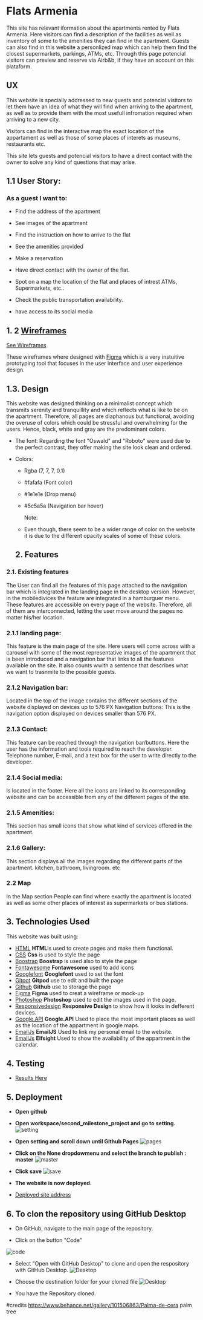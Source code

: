 # Flats Armenia 
This site has relevant iformation about the apartments rented by Flats Armenia. Here visitors can find a description of the facilities as well as inventory of some to the amenities they can find in the apartment. Guests can also find in this website a personlized map which can help them find the closest supermarkets, parkings, ATMs, etc. Through this page potencial visitors can preview and reserve via Airb&b, if they have an account on this plataform. 

## UX

This website is specially addressed to new guests and potencial visitors to let them have an idea of what they will find when arriving to the apartment, as well as to provide them with the most usefull infromation required when arriving to a new city. 

Visitors can find in the interactive map the exact location of the appartament as well as those of some places of interets as museums, restaurants etc.

This site lets guests and potencial visitors to have a direct contact with the owner to solve any kind of questions that may arise.

## 1.1 User Story: 
### As a guest I want to:
- Find the address of the apartment 

- See images of the apartment 

- Find the instruction on how to arrive to the flat

- See the amenities provided 

- Make a reservation 

- Have direct contact with the owner of the flat. 

- Spot on a map the location of the flat and places of intrest ATMs, Supermarkets, etc..

- Check the public transportation availability. 

- have access to its social media

## 1. 2  [Wireframes ](/wireframe_images/wireframes.jpg)
[See Wireframes ](/wireframe_images/wiframes.jpg)

These wireframes where designed  with [Figma](https://www.figma.com/)
which is a very instuitive prototyping tool that focuses in the user interface and user experience design.

## 1.3. Design

This website was designed thinking on a minimalist concept which transmits serenity and tranquillity and which reflects what is like to be on the apartment. Therefore, all pages are diaphanous but functional, avoiding the overuse of colors which could be stressful  and overwhelming for the users.
Hence, black, white and gray are the predominant colors.
- The font: 
Regarding the font "Oswald" and "Roboto" were used due to the perfect contrast, they offer making the site look clean and ordered. 
- Colors:
   - Rgba (7, 7, 7, 0.1) 
    - #fafafa (Font color)
    - #1e1e1e (Drop menu)
    - #5c5a5a (Navigation bar hover)
    
       Note: 
    - Even though, there seem to be a wider range of color on the website it is due to the different opacity scales of some of these colors. 

    ## 2. Features

### 2.1. Existing features

 The User can find all the features of this page attached to the navigation bar which is integrated in the landing page in the desktop version. However, in the mobiledivices the feature are integrated in a hamburguer menu.
  These features are accessible on every page of the website. Therefore, all of them are interconnected, letting the user move around the pages no matter his/her location. 

### 2.1.1 landing page:

This feature is the main page of the site.
Here users will come across with a carousel with some of the most representative images of the apartment that is been introduced and a navigation bar that links to all the features available on the site.  It also counts wwith a sentence that describes what we want to trasnmite to the possible guests. 

### 2.1.2 Navigation bar:  
Located in the top of the image contains the different sections of the website displayed on devices up to 576 PX
 Navigation buttons:  This is the navigation option displayed on devices smaller than 576 PX.
        


### 2.1.3 Contact:
 This feature can be reached through the navigation bar/buttons. Here the user  has the information and tools required to reach the developer. Telephone number, E-mail, and a text box for the user to write directly to the developer.

### 2.1.4 Social media: 
Is located in the footer.
Here all the icons are  linked  to its corresponding website and can be accessible from any of the different pages of the site.

### 2.1.5 Amenities: 
This section has small icons that show what kind of services offered in the apartment. 

### 2.1.6 Gallery:
 This section displays all the images regarding the different parts of the apartment. kitchen, bathroom, livingroom. etc

### 2.2 Map
In the Map section People can find where exactly the apartment is located as well as some other places of interest as supermarkets or bus stations.

## 3. Technologies Used
This website was built using:
- [HTML](https://html.com) **HTML**is used to create pages and make them functional.
- [CSS](https://css3.com) **Css** is used to style the page
- [Boostrap](https://Boostrap.com) **Boostrap** is used also to style the page
- [Fontawesome](https://fontawesome.com/) **Fontawesome** used to add icons
- [Googlefont](https://fonts.google.com/) **Googlefont** used to set the font
- [Gitpot](http://gitpod.io/) **Gitpod** use to edit and built the page
- [Github](http://github.com/) **Github** use to storage the page 
- [Figma](http://figma.com/) **Figma** used to creat a wireframe or mock-up 
- [Photoshop](http://photoshop.com/) **Photoshop** used to edit the images used in the page. 
- [Responsivedesign](http://ami.responsivedesign.is/) **Responsive Design** to show how it looks in defferent devices. 
- [Google.API](https://developers.google.com/maps) **Google.API** Used to place the most important places as well as the location of the appartment in google maps.  
- [EmailJs](https://www.emailjs.com/) **EmailJS** Used to link my personal email to the website.
- [EmailJs](https://elfsight.com/) **Elfsight** Used to show the availability of the appartment in the calendar. 

## 4. Testing
 
  - [Results Here](testing.md)
 
## 5. Deployment
- **Open github**
- **Open workspace/second_milestone_project and go to setting.**
![setting](/Readme_images/second-milestone-project.png)

- **Open setting and scroll down until Github Pages**
![pages](/Readme_images/github-pages.png)


- **Click on the None dropdowmenu and select the branch to publish : master**
![master](/Readme_images/github-master.png)


-  **Click save**
![save](/Readme_images/github-master-save.png)
- **The website is now deployed.**
- [Deployed site address](https://juliandavid-garcia.github.io/second_milestone_project/index.html)

## 6. To clon the repository using GitHub Desktop
- On GitHub, navigate to the main page of the repository.


- Click on the button "Code"

![code](/Readme_images/code.png)
- Select "Open with GitHub Desktop" to clone and open the respository with GitHub Desktop.
![Desktop](/Readme_images/open-with.png)

- Choose the destination folder for your cloned file
![Desktop](/Readme_images/foder-clone.png)

- You have the Repository cloned. 

#credits
https://www.behance.net/gallery/101506863/Palma-de-cera
palm tree



